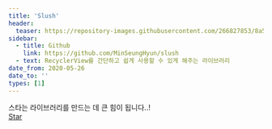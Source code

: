 ```yaml
---
title: 'Slush'
header:
  teaser: https://repository-images.githubusercontent.com/266827853/8a523300-ce80-11ea-8bc5-263e38715bfc
sidebar:
  - title: Github
    link: https://github.com/MinSeungHyun/slush
  - text: RecyclerView를 간단하고 쉽게 사용할 수 있게 해주는 라이브러리
date_from: 2020-05-26
date_to: ''
types: [1]
---
```


스타는 라이브러리를 만드는 데 큰 힘이 됩니다..!  
<a class="github-button" href="https://github.com/minseunghyun/slush" data-icon="octicon-star" data-size="large" data-show-count="true" aria-label="Star minseunghyun/slush on GitHub">Star</a>

<script async defer src="https://buttons.github.io/buttons.js"></script>
